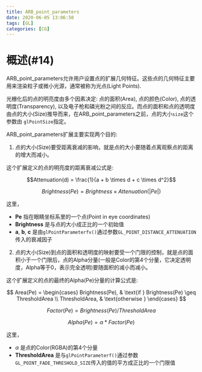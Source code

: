 ```yaml
---
title: ARB_point_parameters
date: 2020-06-05 13:06:50
tags: [GL]
categories: [CG]
---
```


# 概述(#14)

ARB_point_parameters允许用户设置点的扩展几何特征。这些点的几何特征主要用来渲染粒子或微小光源，通常被称为光点(Light Points).

<!--more-->

光栅化后的点的明亮度由多个因素决定: 点的面积(Area), 点的颜色(Color), 点的透明度(Transparency), 以及电子枪和磷光粉之间的反应。而点的面积和点的透明度由点的大小(Size)推导而来，在ARB_point_parameters之前，点的大小`size`这个参数由 `glPointSize`指定。

ARB_point_parameters扩展主要实现两个目的:

1. 点的大小(Size)要受距离衰减的影响，就是点的大小要随着点离观察点的距离的增大而减小。

这个扩展定义的点的明亮度的距离衰减公式是:


$$Attenuation(d) = \frac{1}{a + b \times d + c \times d^2}$$

$$Brightness(Pe) = Brightness \times Attenuation(\lvert Pe \rvert)$$


这里，
- **Pe** 指在眼睛坐标系里的一个点(Point in eye coordinates)
- **Brightness** 是与点的大小成正比的一个初始值
- **a**, **b**, **c** 是由`glPointParameterfv()`通过参数`GL_POINT_DISTANCE_ATTENUATION`传入的衰减因子

2. 点的大小(Size)到点的面积和透明度的映射要受一个门限的控制，就是点的面积小于一个门限后，点的Alpha分量(一般是Color的第4个分量，它决定透明度，Alpha等于0，表示完全透明)要随面积的减小而减小。

这个扩展定义的点的最终的Alpha(Pe)分量的计算公式是:

$$
Area(Pe) = \begin{cases}
  Brightness(Pe), & \text{if } Brightness(Pe) \geq ThresholdArea \\
  ThresholdArea,  & \text{otherwise }
\end{cases}
$$

$$Factor(Pe) = Brightness(Pe) / ThresholdArea$$

$$Alpha(Pe) = \alpha * Factor(Pe)$$

这里，
- $\alpha$ 是点的Color(RGBA)的第4个分量
- **ThresholdArea** 是与`glPointParameterf()`通过参数`GL_POINT_FADE_THRESHOLD_SIZE`传入的值的平方成正比的一个门限值

